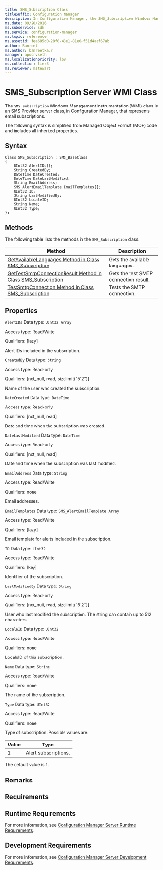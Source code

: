 ```yaml
---
title: SMS_Subscription Class
titleSuffix: Configuration Manager
description: In Configuration Manager, the SMS_Subscription Windows Management Instrumentation class is an SMS Provider server class that represents email subscriptions.
ms.date: 09/20/2016
ms.subservice: sdk
ms.service: configuration-manager
ms.topic: reference
ms.assetid: fea685d0-28f0-43e1-81e0-f51d4aaf67ab
author: Banreet
ms.author: banreetkaur
manager: apoorvseth
ms.localizationpriority: low
ms.collection: tier3
ms.reviewer: mstewart
---
```

# SMS_Subscription Server WMI Class
The `SMS_Subscription` Windows Management Instrumentation (WMI) class is an SMS Provider server class, in Configuration Manager, that represents email subscriptions.

 The following syntax is simplified from Managed Object Format (MOF) code and includes all inherited properties.

## Syntax

```
Class SMS_Subscription : SMS_BaseClass
{
    UInt32 AlertIDs[];
    String CreatedBy;
    DateTime DateCreated;
    DateTime DateLastModified;
    String EmailAddress;
    SMS_AlertEmailTemplate EmailTemplates[];
    UInt32 ID;
    String LastModifiedBy;
    UInt32 LocaleID;
    String Name;
    UInt32 Type;
};
```

## Methods
 The following table lists the methods in the `SMS_Subscription` class.

|Method|Description|
|------------|-----------------|
|[GetAvailableLanguages Method in Class SMS_Subscription](../../../../../develop/reference/core/servers/manage/getavailablelanguages-method-in-class-sms_subscription.md)|Gets the available languages.|
|[GetTestSmtpConnectionResult Method in Class SMS_Subscription](../../../../../develop/reference/core/servers/manage/gettestsmtpconnectionresult-method-in-class-sms_subscription.md)|Gets the test SMTP connection result.|
|[TestSmtpConnection Method in Class SMS_Subscription](../../../../../develop/reference/core/servers/manage/testsmtpconnection-method-in-class-sms_subscription.md)|Tests the SMTP connection.|

## Properties
 `AlertIDs`
 Data type: `UInt32 Array`

 Access type: Read/Write

 Qualifiers: [lazy]

 Alert IDs included in the subscription.

 `CreatedBy`
 Data type: `String`

 Access type: Read-only

 Qualifiers: [not_null, read, sizelimit("512")]

 Name of the user who created the subscription.

 `DateCreated`
 Data type: `DateTime`

 Access type: Read-only

 Qualifiers: [not_null, read]

 Date and time when the subscription was created.

 `DateLastModified`
 Data type: `DateTime`

 Access type: Read-only

 Qualifiers: [not_null, read]

 Date and time when the subscription was last modified.

 `EmailAddress`
 Data type: `String`

 Access type: Read/Write

 Qualifiers: none

 Email addresses.

 `EmailTemplates`
 Data type: `SMS_AlertEmailTemplate Array`

 Access type: Read/Write

 Qualifiers: [lazy]

 Email template for alerts included in the subscription.

 `ID`
 Data type: `UInt32`

 Access type: Read/Write

 Qualifiers: [key]

 Identifier of the subscription.

 `LastModifiedBy`
 Data type: `String`

 Access type: Read-only

 Qualifiers: [not_null, read, sizelimit("512")]

 User who last modified the subscription. The string can contain up to 512 characters.

 `LocaleID`
 Data type: `UInt32`

 Access type: Read/Write

 Qualifiers: none

 LocaleID of this subscription.

 `Name`
 Data type: `String`

 Access type: Read/Write

 Qualifiers: none

 The name of the subscription.

 `Type`
 Data type: `UInt32`

 Access type: Read/Write

 Qualifiers: none

 Type of subscription. Possible values are:

| Value | Type |
| ----- | ---- |
|1|Alert subscriptions.|

 The default value is 1.

## Remarks

## Requirements

## Runtime Requirements
 For more information, see [Configuration Manager Server Runtime Requirements](../../../../../develop/core/reqs/server-runtime-requirements.md).

## Development Requirements
 For more information, see [Configuration Manager Server Development Requirements](../../../../../develop/core/reqs/server-development-requirements.md).
